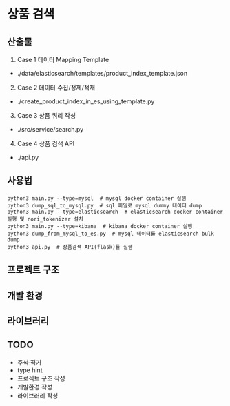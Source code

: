 # 상품 검색

## 산출물
1. Case 1 데이터 Mapping Template
* ./data/elasticsearch/templates/product_index_template.json
2. Case 2 데이터 수집/정제/적재
* ./create_product_index_in_es_using_template.py
3. Case 3 상품 쿼리 작성
* ./src/service/search.py
4. Case 4 상품 검색 API
* ./api.py

## 사용법
```shell
python3 main.py --type=mysql  # mysql docker container 실행
python3 dump_sql_to_mysql.py  # sql 파일로 mysql dummy 데이터 dump
python3 main.py --type=elasticsearch  # elasticsearch docker container 실행 및 nori_tokenizer 설치
python3 main.py --type=kibana  # kibana docker container 실행
python3 dump_from_mysql_to_es.py  # mysql 데이터를 elasticsearch bulk dump
python3 api.py  # 상품검색 API(flask)를 실행
```

## 프로젝트 구조

## 개발 환경

## 라이브러리


## TODO
- ~~주석 적기~~
- type hint
- 프로젝트 구조 작성
- 개발환경 작성
- 라이브러리 작성


